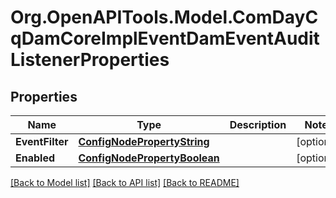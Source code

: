 # Org.OpenAPITools.Model.ComDayCqDamCoreImplEventDamEventAuditListenerProperties
## Properties

Name | Type | Description | Notes
------------ | ------------- | ------------- | -------------
**EventFilter** | [**ConfigNodePropertyString**](ConfigNodePropertyString.md) |  | [optional] 
**Enabled** | [**ConfigNodePropertyBoolean**](ConfigNodePropertyBoolean.md) |  | [optional] 

[[Back to Model list]](../README.md#documentation-for-models) [[Back to API list]](../README.md#documentation-for-api-endpoints) [[Back to README]](../README.md)

